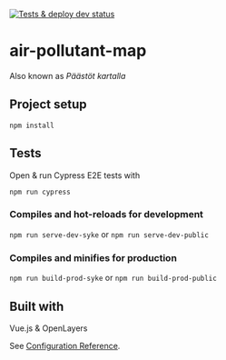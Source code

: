 [![Tests & deploy dev status](https://github.com/sykefi/air-pollutant-map/workflows/Tests%20%26%20deploy%20dev/badge.svg)](https://github.com/sykefi/air-pollutant-map/actions)

# air-pollutant-map

Also known as _Päästöt kartalla_

## Project setup

```
npm install
```

## Tests

Open & run Cypress E2E tests with

```
npm run cypress
```

### Compiles and hot-reloads for development

`npm run serve-dev-syke` or `npm run serve-dev-public`

### Compiles and minifies for production

`npm run build-prod-syke` or `npm run build-prod-public`

## Built with

Vue.js & OpenLayers

See [Configuration Reference](https://cli.vuejs.org/config/).
